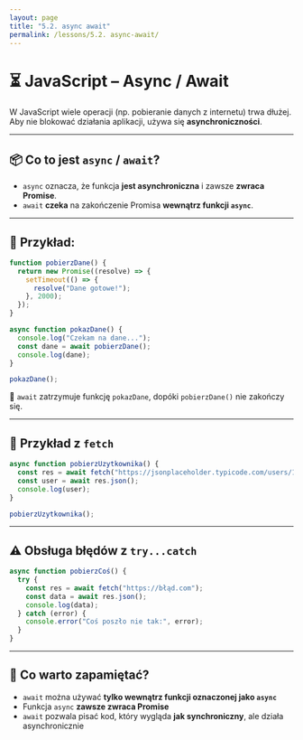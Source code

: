```yaml
---
layout: page
title: "5.2. async await"
permalink: /lessons/5.2. async-await/
---
```


# ⏳ JavaScript – Async / Await

W JavaScript wiele operacji (np. pobieranie danych z internetu) trwa dłużej. Aby nie blokować działania aplikacji, używa się **asynchroniczności**.

---

## 📦 Co to jest `async` / `await`?

- `async` oznacza, że funkcja **jest asynchroniczna** i zawsze **zwraca Promise**.
- `await` **czeka** na zakończenie Promisa **wewnątrz funkcji `async`**.

---

## 🧪 Przykład:

```js
function pobierzDane() {
  return new Promise((resolve) => {
    setTimeout(() => {
      resolve("Dane gotowe!");
    }, 2000);
  });
}

async function pokazDane() {
  console.log("Czekam na dane...");
  const dane = await pobierzDane();
  console.log(dane);
}

pokazDane();
```

📌 `await` zatrzymuje funkcję `pokazDane`, dopóki `pobierzDane()` nie zakończy się.

---

## 📄 Przykład z `fetch`

```js
async function pobierzUzytkownika() {
  const res = await fetch("https://jsonplaceholder.typicode.com/users/1");
  const user = await res.json();
  console.log(user);
}

pobierzUzytkownika();
```

---

## ⚠️ Obsługa błędów z `try...catch`

```js
async function pobierzCoś() {
  try {
    const res = await fetch("https://błąd.com");
    const data = await res.json();
    console.log(data);
  } catch (error) {
    console.error("Coś poszło nie tak:", error);
  }
}
```

---

## 🧠 Co warto zapamiętać?

- `await` można używać **tylko wewnątrz funkcji oznaczonej jako `async`**
- Funkcja `async` **zawsze zwraca Promise**
- `await` pozwala pisać kod, który wygląda **jak synchroniczny**, ale działa asynchronicznie
